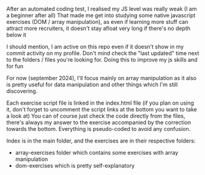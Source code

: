 After an automated coding test, I realised my JS level was really weak (I am a beginner after all)
That made me get into studying some native javascript exercises (DOM / array manipulation), as even if learning more stuff can attract more recruiters, it doesn't stay afloat very long if there's no depth below it

I should mention, I am active on this repo even if it doesn't show in my commit activity on my profile. Don't mind check the "last updated" time next to the folders / files you're looking for.
Doing this to improve my js skills and for fun

For now (september 2024), I'll focus mainly on array manipulation as it also is pretty useful for data manipulation and other things which I'm still discovering.

Each exercise script file is linked in the index.html file (if you plan on using it, don't forget to uncomment the script links at the bottom you want to take a look at)
You can of course just check the code directly from the files, there's always my answer to the exercise accompanied by the correction towards the bottom. Everything is pseudo-coded to avoid any confusion.

Index is in the main folder, and the exercises are in their respective folders:
- array-exercises folder which contains some exercises with array manipulation
- dom-exercises which is pretty self-explanatory
